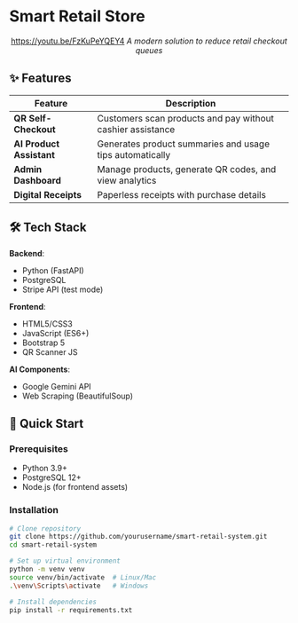 # Smart Retail Store

<div align="center">
  
https://youtu.be/FzKuPeYQEY4
*A modern solution to reduce retail checkout queues*

</div>

## ✨ Features

| Feature | Description |
|---------|-------------|
| **QR Self-Checkout** | Customers scan products and pay without cashier assistance |
| **AI Product Assistant** | Generates product summaries and usage tips automatically |
| **Admin Dashboard** | Manage products, generate QR codes, and view analytics |
| **Digital Receipts** | Paperless receipts with purchase details |

## 🛠 Tech Stack

**Backend**:
- Python (FastAPI)
- PostgreSQL
- Stripe API (test mode)

**Frontend**:
- HTML5/CSS3
- JavaScript (ES6+)
- Bootstrap 5
- QR Scanner JS

**AI Components**:
- Google Gemini API
- Web Scraping (BeautifulSoup)

## 🚀 Quick Start

### Prerequisites
- Python 3.9+
- PostgreSQL 12+
- Node.js (for frontend assets)

### Installation
```bash
# Clone repository
git clone https://github.com/yourusername/smart-retail-system.git
cd smart-retail-system

# Set up virtual environment
python -m venv venv
source venv/bin/activate  # Linux/Mac
.\venv\Scripts\activate   # Windows

# Install dependencies
pip install -r requirements.txt
